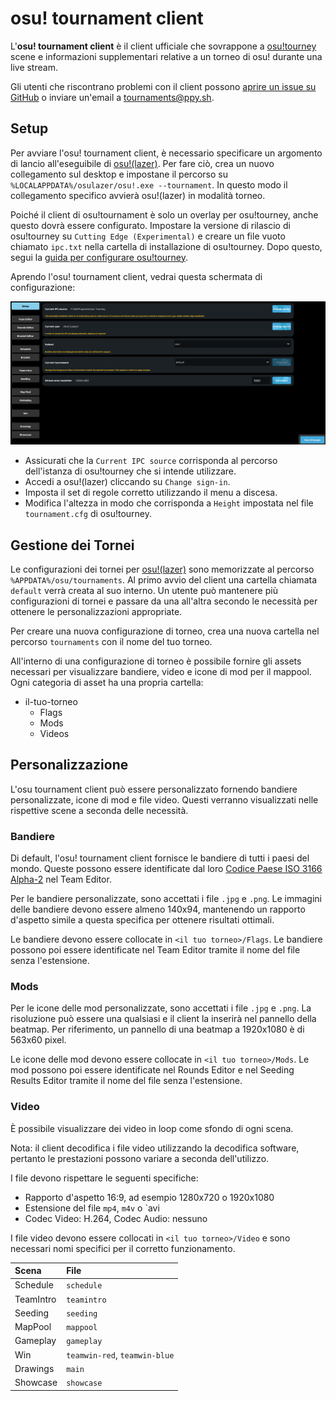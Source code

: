 # osu! tournament client

L'**osu! tournament client** è il client ufficiale che sovrappone a [osu!tourney](/wiki/osu!_tournament_client/osu!tourney) scene e informazioni supplementari relative a un torneo di osu! durante una live stream.

Gli utenti che riscontrano problemi con il client possono [aprire un issue su GitHub](https://github.com/ppy/osu/issues) o inviare un'email a [tournaments@ppy.sh](mailto:tournaments@ppy.sh).

## Setup

Per avviare l'osu! tournament client, è necessario specificare un argomento di lancio all'eseguibile di [osu!(lazer)](/wiki/Client/Release_stream/Lazer). Per fare ciò, crea un nuovo collegamento sul desktop e impostane il percorso su `%LOCALAPPDATA%/osulazer/osu!.exe --tournament`. In questo modo il collegamento specifico avvierà osu!(lazer) in modalità torneo.

Poiché il client di osu!tournament è solo un overlay per osu!tourney, anche questo dovrà essere configurato. Impostare la versione di rilascio di osu!tourney su `Cutting Edge (Experimental)` e creare un file vuoto chiamato `ipc.txt` nella cartella di installazione di osu!tourney. Dopo questo, segui la [guida per configurare osu!tourney](/wiki/osu!_tournament_client/osu!tourney/Setup).

Aprendo l'osu! tournament client, vedrai questa schermata di configurazione:

![osu! tournament client setup screen](img/setup-screen.png)

- Assicurati che la `Current IPC source` corrisponda al percorso dell'istanza di osu!tourney che si intende utilizzare.
- Accedi a osu!(lazer) cliccando su `Change sign-in`.
- Imposta il set di regole corretto utilizzando il menu a discesa.
- Modifica l'altezza in modo che corrisponda a `Height` impostata nel file `tournament.cfg` di osu!tourney.

## Gestione dei Tornei

Le configurazioni dei tornei per [osu!(lazer)](/wiki/Client/Release_stream/Lazer) sono memorizzate al percorso `%APPDATA%/osu/tournaments`. Al primo avvio del client una cartella chiamata `default` verrà creata al suo interno. Un utente può mantenere più configurazioni di tornei e passare da una all'altra secondo le necessità per ottenere le personalizzazioni appropriate.

Per creare una nuova configurazione di torneo, crea una nuova cartella nel percorso `tournaments` con il nome del tuo torneo.

All'interno di una configurazione di torneo è possibile fornire gli assets necessari per visualizzare bandiere, video e icone di mod per il mappool. Ogni categoria di asset ha una propria cartella:

- il-tuo-torneo
  - Flags
  - Mods
  - Videos

## Personalizzazione

L'osu tournament client può essere personalizzato fornendo bandiere personalizzate, icone di mod e file video. Questi verranno visualizzati nelle rispettive scene a seconda delle necessità.

### Bandiere

Di default, l'osu! tournament client fornisce le bandiere di tutti i paesi del mondo. Queste possono essere identificate dal loro [Codice Paese ISO 3166 Alpha-2](https://www.iso.org/iso-3166-country-codes.html) nel Team Editor.

Per le bandiere personalizzate, sono accettati i file `.jpg` e `.png`. Le immagini delle bandiere devono essere almeno 140x94, mantenendo un rapporto d'aspetto simile a questa specifica per ottenere risultati ottimali.

Le bandiere devono essere collocate in `<il tuo torneo>/Flags`. Le bandiere possono poi essere identificate nel Team Editor tramite il nome del file senza l'estensione.

### Mods

Per le icone delle mod personalizzate, sono accettati i file `.jpg` e `.png`. La risoluzione può essere una qualsiasi e il client la inserirà nel pannello della beatmap. Per riferimento, un pannello di una beatmap a 1920x1080 è di 563x60 pixel.

Le icone delle mod devono essere collocate in `<il tuo torneo>/Mods`. Le mod possono poi essere identificate nel Rounds Editor e nel Seeding Results Editor tramite il nome del file senza l'estensione.

### Video

È possibile visualizzare dei video in loop come sfondo di ogni scena.

Nota: il client decodifica i file video utilizzando la decodifica software, pertanto le prestazioni possono variare a seconda dell'utilizzo.

I file devono rispettare le seguenti specifiche:

- Rapporto d'aspetto 16:9, ad esempio 1280x720 o 1920x1080
- Estensione del file `mp4`, `m4v` o `avi
- Codec Video: H.264, Codec Audio: nessuno

I file video devono essere collocati in `<il tuo torneo>/Video` e sono necessari nomi specifici per il corretto funzionamento.

| Scena | File |
| :-- | :-- |
| Schedule | `schedule` |
| TeamIntro | `teamintro` |
| Seeding | `seeding` |
| MapPool | `mappool` |
| Gameplay | `gameplay` |
| Win | `teamwin-red`, `teamwin-blue` |
| Drawings | `main` |
| Showcase | `showcase` |
